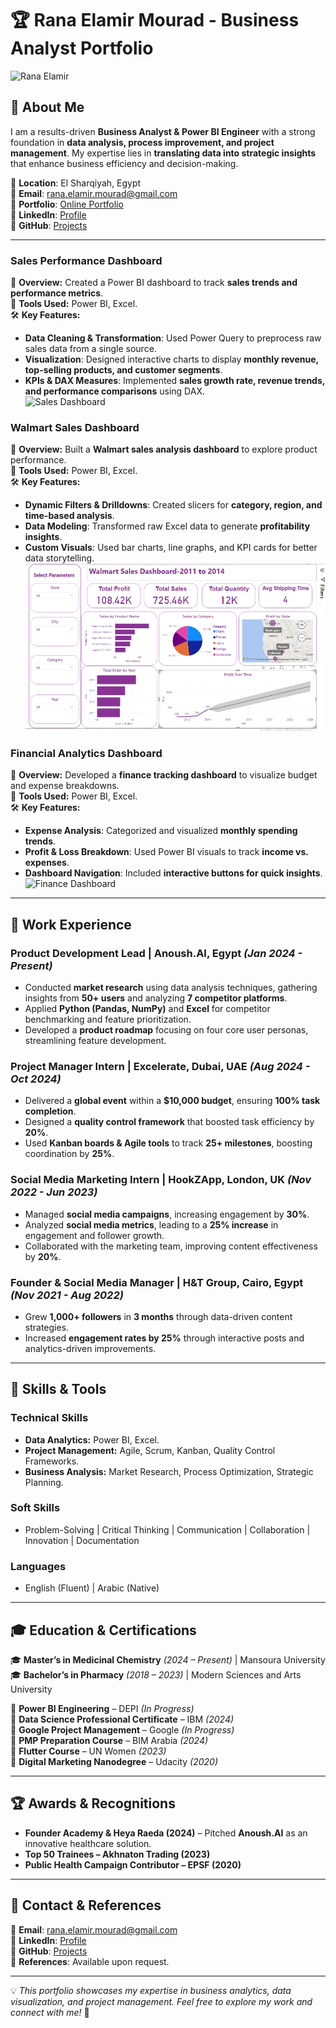 # 🏆 Rana Elamir Mourad - Business Analyst Portfolio

![Rana Elamir](assets/images/profile.jpg)

## 📌 About Me
I am a results-driven **Business Analyst & Power BI Engineer** with a strong foundation in **data analysis, process improvement, and project management**. My expertise lies in **translating data into strategic insights** that enhance business efficiency and decision-making.

📍 **Location**: El Sharqiyah, Egypt  
📧 **Email**: rana.elamir.mourad@gmail.com  
🔗 **Portfolio**: [Online Portfolio](https://xandergram.my.canva.site/portfolio-rana-elamir)  
🔗 **LinkedIn**: [Profile](http://linkedin.com/in/ranaelamir)  
🔗 **GitHub**: [Projects](https://github.com/Rana-mourad/Power-BI-Projects)

---

### **Sales Performance Dashboard**  
📌 **Overview:** Created a Power BI dashboard to track **sales trends and performance metrics**.  
🔧 **Tools Used:** Power BI, Excel.  
🛠 **Key Features:**  
- **Data Cleaning & Transformation**: Used Power Query to preprocess raw sales data from a single source.  
- **Visualization**: Designed interactive charts to display **monthly revenue, top-selling products, and customer segments**.  
- **KPIs & DAX Measures**: Implemented **sales growth rate, revenue trends, and performance comparisons** using DAX.  
![Sales Dashboard](assets/images/sales_dashboard.png)

### **Walmart Sales Dashboard**  
📌 **Overview:** Built a **Walmart sales analysis dashboard** to explore product performance.  
🔧 **Tools Used:** Power BI, Excel.  
🛠 **Key Features:**  
- **Dynamic Filters & Drilldowns**: Created slicers for **category, region, and time-based analysis**.  
- **Data Modeling**: Transformed raw Excel data to generate **profitability insights**.  
- **Custom Visuals**: Used bar charts, line graphs, and KPI cards for better data storytelling.  
![Walmart Dashboard](assets/images/walmart_dashboard.png)

### **Financial Analytics Dashboard**  
📌 **Overview:** Developed a **finance tracking dashboard** to visualize budget and expense breakdowns.  
🔧 **Tools Used:** Power BI, Excel.  
🛠 **Key Features:**  
- **Expense Analysis**: Categorized and visualized **monthly spending trends**.  
- **Profit & Loss Breakdown**: Used Power BI visuals to track **income vs. expenses**.  
- **Dashboard Navigation**: Included **interactive buttons for quick insights**.  
![Finance Dashboard](assets/images/finance_dashboard.png)

---

## 💼 Work Experience

### **Product Development Lead** | Anoush.AI, Egypt *(Jan 2024 - Present)*  
- Conducted **market research** using data analysis techniques, gathering insights from **50+ users** and analyzing **7 competitor platforms**.
- Applied **Python (Pandas, NumPy)** and **Excel** for competitor benchmarking and feature prioritization.
- Developed a **product roadmap** focusing on four core user personas, streamlining feature development.

### **Project Manager Intern** | Excelerate, Dubai, UAE *(Aug 2024 - Oct 2024)*  
- Delivered a **global event** within a **$10,000 budget**, ensuring **100% task completion**.
- Designed a **quality control framework** that boosted task efficiency by **20%**.
- Used **Kanban boards & Agile tools** to track **25+ milestones**, boosting coordination by **25%**.

### **Social Media Marketing Intern** | HookZApp, London, UK *(Nov 2022 - Jun 2023)*  
- Managed **social media campaigns**, increasing engagement by **30%**.
- Analyzed **social media metrics**, leading to a **25% increase** in engagement and follower growth.
- Collaborated with the marketing team, improving content effectiveness by **20%**.

### **Founder & Social Media Manager** | H&T Group, Cairo, Egypt *(Nov 2021 - Aug 2022)*  
- Grew **1,000+ followers** in **3 months** through data-driven content strategies.
- Increased **engagement rates by 25%** through interactive posts and analytics-driven improvements.

---

## 🎯 Skills & Tools

### **Technical Skills**
- **Data Analytics:** Power BI, Excel.
- **Project Management:** Agile, Scrum, Kanban, Quality Control Frameworks.
- **Business Analysis:** Market Research, Process Optimization, Strategic Planning.

### **Soft Skills**
- Problem-Solving | Critical Thinking | Communication | Collaboration | Innovation | Documentation

### **Languages**
- English (Fluent) | Arabic (Native)

---

## 🎓 Education & Certifications

🎓 **Master’s in Medicinal Chemistry** *(2024 – Present)* | Mansoura University  
🎓 **Bachelor’s in Pharmacy** *(2018 – 2023)* | Modern Sciences and Arts University  

📜 **Power BI Engineering** – DEPI *(In Progress)*  
📜 **Data Science Professional Certificate** – IBM *(2024)*  
📜 **Google Project Management** – Google *(In Progress)*  
📜 **PMP Preparation Course** – BIM Arabia *(2024)*  
📜 **Flutter Course** – UN Women *(2023)*  
📜 **Digital Marketing Nanodegree** – Udacity *(2020)*  

---

## 🏆 Awards & Recognitions

- **Founder Academy & Heya Raeda (2024)** – Pitched **Anoush.AI** as an innovative healthcare solution.  
- **Top 50 Trainees – Akhnaton Trading (2023)**  
- **Public Health Campaign Contributor – EPSF (2020)**  

---

## 📌 Contact & References
📧 **Email**: rana.elamir.mourad@gmail.com  
🔗 **LinkedIn**: [Profile](http://linkedin.com/in/ranaelamir)  
🔗 **GitHub**: [Projects](https://github.com/Rana-mourad/Power-BI-Projects)  
📜 **References**: Available upon request.  

---

💡 *This portfolio showcases my expertise in business analytics, data visualization, and project management. Feel free to explore my work and connect with me!* 🚀
